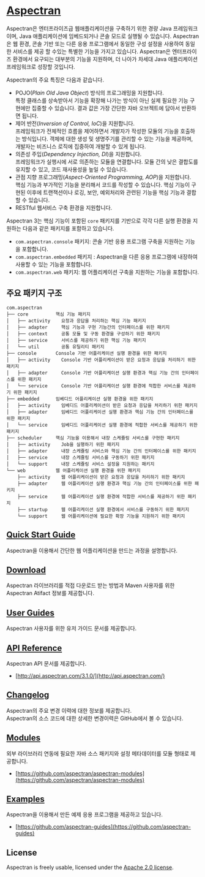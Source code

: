 # [Aspectran](http://www.aspectran.com)

Aspectran은 엔터프라이즈급 웹애플리케이션을 구축하기 위한 경량 Java 프레임워크이며, Java 애플리케이션에 임베드되거나 콘솔 모드로 실행될 수 있습니다.
Aspectran은 웹 환경, 콘솔 기반 또는 다른 응용 프로그램에서 동일한 구성 설정을 사용하여 동일한 서비스를 제공 할 수있는 특별한 기능을 가지고 있습니다.
Aspectran은 엔터프라이즈 환경에서 요구되는 대부분의 기능을 지원하며, 더 나아가 차세대 Java 애플리케이션 프레임워크로 성장할 것입니다.

Aspectran의 주요 특징은 다음과 같습니다.

* POJO(*Plain Old Java Object*) 방식의 프로그래밍을 지원합니다.  
  특정 클래스를 상속받아서 기능을 확장해 나가는 방식이 아닌 실제 필요한 기능 구현에만 집중할 수 있습니다.
  결과 값은 가장 간단한 자바 오브젝트에 담아서 반환하면 됩니다.
* 제어 반전(*Inversion of Control, IoC*)을 지원합니다.  
  프레임워크가 전체적인 흐름을 제어하면서 개발자가 작성한 모듈의 기능을 호출하는 방식입니다.
  객체에 대한 생성 및 생명주기를 관리할 수 있는 기능을 제공하며, 개발자는 비즈니스 로직에 집중하여 개발할 수 있게 됩니다.
* 의존성 주입(*Dependency Injection, DI*)을 지원합니다.  
  프레임워크가 실행시에 서로 의존하는 모듈을 연결합니다.
  모듈 간의 낮은 결합도를 유지할 수 있고, 코드 재사용성을 높일 수 있습니다.
* 관점 지향 프로그래밍(*Aspect-Oriented Programming, AOP*)을 지원합니다.  
  핵심 기능과 부가적인 기능을 분리해서 코드를 작성할 수 있습니다.
  핵심 기능이 구현된 이후에 트랜잭션이나 로깅, 보안, 예외처리와 관련된 기능을 핵심 기능과 결합할 수 있습니다.
* RESTful 웹서비스 구축 환경을 지원합니다.

Aspectran 3는 핵심 기능이 포함된 `core` 패키지를 기반으로 각각 다른 실행 환경을 지원하는 다음과 같은 패키지를 포함하고 있습니다.

* `com.aspectran.console` 패키지: 콘솔 기반 응용 프로그램 구축을 지원하는 기능을 포함합니다.
* `com.aspectran.embedded` 패키지 : Aspectran을 다른 응용 프로그램에 내장하여 사용할 수 있는 기능을 포함합니다.
* `com.aspectran.web` 패키지: 웹 어플리케이션 구축을 지원하는 기능을 포함합니다.

## 주요 패키지 구조

```
com.aspectran
├── core          핵심 기능 패키지
│   ├── activity    요청과 응답을 처리하는 핵심 기능 패키지
│   ├── adapter     핵심 기능과 구현 기능간의 인터페이스를 위한 패키지
│   ├── context     공통 모듈 및 구동 환경을 구성하기 위한 패키지
│   ├── service     서비스를 제공하기 위한 핵심 기능 패키지
│   └── util        공통 유틸리티 패키지
├── console       Console 기반 어플리케이션 실행 환경을 위한 패키지
│   ├── activity    Console 기반 어플리케이션이 받은 요청과 응답을 처리하기 위한 패키지
│   ├── adapter     Console 기반 어플리케이션 실행 환경과 핵심 기능 간의 인터페이스를 위한 패키지
│   └── service     Console 기반 어플리케이션 실행 환경에 적합한 서비스를 제공하기 위한 패키지
├── embedded      임베디드 어플리케이션 실행 환경을 위한 패키지
│   ├── activity    임베디드 어플리케이션이 받은 요청과 응답을 처리하기 위한 패키지
│   ├── adapter     임베디드 어플리케이션 실행 환경과 핵심 기능 간의 인터페이스를 위한 패키지
│   └── service     임베디드 어플리케이션 실행 환경에 적합한 서비스를 제공하기 위한 패키지
├── scheduler     핵심 기능을 이용해서 내장 스케쥴링 서비스를 구현한 패키지
│   ├── activity    Job을 실행하기 위한 패키지
│   ├── adapter     내장 스케쥴링 서비스와 핵심 기능 간의 인터페이스를 위한 패키지
│   ├── service     내장 스케쥴링 서비스를 구동하기 위한 패키지
│   └── support     내장 스케쥴링 서비스 설정을 지원하는 패키지
└── web           웹 어플리케이션 실행 환경을 위한 패키지
    ├── activity    웹 어플리케이션이 받은 요청과 응답을 처리하기 위한 패키지
    ├── adapter     웹 어플리케이션 실행 환경과 핵심 기능 간의 인터페이스를 위한 패키지
    ├── service     웹 어플리케이션 실행 환경에 적합한 서비스를 제공하기 위한 패키지
    ├── startup     웹 어플리케이션 실행 환경에서 서비스를 구동하기 위한 패키지
    └── support     웹 어플리케이션에 필요한 확장 기능을 지원하기 위한 패키지
```

## [Quick Start Guide](http://www.aspectran.com/getting-started/quickstart/)
Aspectran을 이용해서 간단한 웹 어플리케이션을 만드는 과정을 설명합니다.

## [Download](http://www.aspectran.com/getting-started/download/)
Aspectran 라이브러리를 적접 다운로드 받는 방법과 Maven 사용자를 위한 Aspectran Atifact 정보를 제공합니다.

## [User Guides](http://www.aspectran.com/docs/guides/)
Aspectran 사용자를 위한 유저 가이드 문서를 제공합니다.

## [API Reference](http://www.aspectran.com/docs/api/)
Aspectran API 문서를 제공합니다.
* [http://api.aspectran.com/3.1.0/](http://api.aspectran.com/)

## [Changelog](http://www.aspectran.com/docs/changelog/)
Aspectran의 주요 변경 이력에 대한 정보를 제공합니다.  
Aspectran의 소스 코드에 대한 상세한 변경이력은 GitHub에서 볼 수 있습니다.

## [Modules](http://www.aspectran.com/modules/)
외부 라이브러리 연동에 필요한 자바 소스 패키지와 설정 메타데이터를 모듈 형태로 제공합니다.
* [https://github.com/aspectran/aspectran-modules](https://github.com/aspectran/aspectran-modules)

## [Examples](http://www.aspectran.com/examples/)
Aspectran을 이용해서 만든 예제 응용 프로그램을 제공하고 있습니다.
* [https://github.com/aspectran-guides](https://github.com/aspectran-guides)

## License
Aspectran is freely usable, licensed under the [Apache 2.0 license](http://www.apache.org/licenses/LICENSE-2.0).
